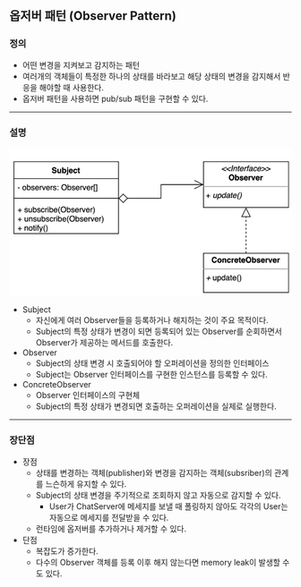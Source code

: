 ## 옵저버 패턴 (Observer Pattern)

### 정의

- 어떤 변경을 지켜보고 감지하는 패턴
- 여러개의 객체들이 특정한 하나의 상태를 바라보고 해당 상태의 변경을 감지해서 반응을 해야할 때 사용한다.
- 옵저버 패턴을 사용하면 pub/sub 패턴을 구현할 수 있다.

---

### 설명

![](img.png)

- Subject
  - 자신에게 여러 Observer들을 등록하거나 해지하는 것이 주요 목적이다.
  - Subject의 특정 상태가 변경이 되면 등록되어 있는 Observer를 순회하면서 Observer가 제공하는 메서드를 호출한다.
- Observer
  - Subject의 상태 변경 시 호출되어야 할 오퍼레이션을 정의한 인터페이스
  - Subject는 Observer 인터페이스를 구현한 인스턴스를 등록할 수 있다.
- ConcreteObserver
  - Observer 인터페이스의 구현체
  - Subject의 특정 상태가 변경되면 호출하는 오퍼레이션을 실제로 실행한다.

---

### 장단점

- 장점
  - 상태를 변경하는 객체(publisher)와 변경을 감지하는 객체(subsriber)의 관계를 느슨하게 유지할 수 있다.
  - Subject의 상태 변경을 주기적으로 조회하지 않고 자동으로 감지할 수 있다.
    - User가 ChatServer에 메세지를 보낼 때 폴링하지 않아도 각각의 User는 자동으로 메세지를 전달받을 수 있다.
  - 런타임에 옵저버를 추가하거나 제거할 수 있다.
- 단점
  - 복잡도가 증가한다.
  - 다수의 Observer 객체를 등록 이후 해지 않는다면 memory leak이 발생할 수도 있다.